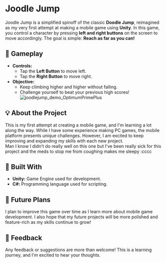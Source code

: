 # Joodle Jump  

Joodle Jump is a simplified spinoff of the classic **Doodle Jump**, reimagined as my very first attempt at making a mobile game using **Unity**. In this game, you control a character by pressing **left and right buttons** on the screen to move accordingly. The goal is simple: **Reach as far as you can!**

## 📱 Gameplay
- **Controls:**  
  - Tap the **Left Button** to move left.  
  - Tap the **Right Button** to move right.  
- **Objective:**  
  - Keep climbing higher and higher without falling.  
  - Challenge yourself to beat your previous high scores!  
![joodlejump_demo_OptimumPrimePlus](https://github.com/user-attachments/assets/d71bee7f-e55e-4dfb-aad9-5d3e3b468af9)

## 💡 About the Project
This is my first attempt at creating a mobile game, and I'm learning a lot along the way. While I have some experience making PC games, the mobile platform presents unique challenges. However, I am excited to keep improving and expanding my skills with each new project.  
Man I know I didn't do really well on this one but I've been really sick for this project and the meds to stop me from coughing makes me sleepy :cccc

## 🔨 Built With
- **Unity:** Game Engine used for development.  
- **C#:** Programming language used for scripting.  

## 🚀 Future Plans
I plan to improve this game over time as I learn more about mobile game development. I also hope that my future projects will be more polished and feature-rich as my skills continue to grow!  

## 📣 Feedback
Any feedback or suggestions are more than welcome! This is a learning journey, and I'm excited to hear your thoughts.  
